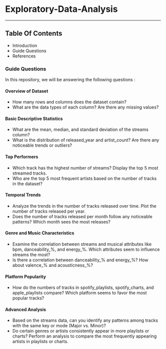 # Exploratory-Data-Analysis
--- 

## Table Of Contents
 * Introduction
 * Guide Questions
 * References 





### Guide Questions
In this repository, we will be answering the following questions : 
#### Overview of Dataset
* How many rows and columns does the dataset contain?
* What are the data types of each column? Are there any missing values?

#### Basic Descriptive Statistics
* What are the mean, median, and standard deviation of the streams column?
* What is the distribution of released_year and artist_count? Are there any noticeable trends or outliers?

#### Top Performers
* Which track has the highest number of streams? Display the top 5 most streamed tracks.
* Who are the top 5 most frequent artists based on the number of tracks in the dataset?

#### Temporal Trends
* Analyze the trends in the number of tracks released over time. Plot the number of tracks released per year.
* Does the number of tracks released per month follow any noticeable patterns? Which month sees the most releases?
#### Genre and Music Characteristics
* Examine the correlation between streams and musical attributes like bpm, danceability_%, and energy_%. Which attributes seem to influence streams the most?
* Is there a correlation between danceability_% and energy_%? How about valence_% and acousticness_%?

####  Platform Popularity
* How do the numbers of tracks in spotify_playlists, spotify_charts, and apple_playlists compare? Which platform seems to favor the most popular tracks?
####  Advanced Analysis
* Based on the streams data, can you identify any patterns among tracks with the same key or mode (Major vs. Minor)?
* Do certain genres or artists consistently appear in more playlists or charts? Perform an analysis to compare the most frequently appearing artists in playlists or charts.
